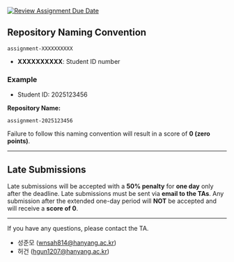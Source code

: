 [![Review Assignment Due Date](https://classroom.github.com/assets/deadline-readme-button-22041afd0340ce965d47ae6ef1cefeee28c7c493a6346c4f15d667ab976d596c.svg)](https://classroom.github.com/a/X-51bhBk)
## Repository Naming Convention

```
assignment-XXXXXXXXXX
```

- **XXXXXXXXXX**: Student ID number

### Example

- Student ID: 2025123456

**Repository Name:**

```
assignment-2025123456
```

Failure to follow this naming convention will result in a score of **0 (zero points)**.

---

## Late Submissions

Late submissions will be accepted with a **50% penalty** for **one day** only after the deadline. Late submissions must be sent via **email to the TAs**. Any submission after the extended one-day period will **NOT** be accepted and will receive a **score of 0**.

---

If you have any questions, please contact the TA.

- 성준모 (wnsah814@hanyang.ac.kr)
- 허건 (hgun1207@hanyang.ac.kr)
